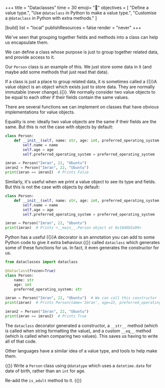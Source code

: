 +++
title = "Dataclasses"
time = 30
emoji= "📝"
objectives = [
  "Define a value type.",
  "Use `@dataclass` in Python to make a value type.",
  "Customise a `@dataclass` in Python with extra methods."
]

[build]
  list = "local"
  publishResources = false
  render = "never"
+++

We've seen that grouping together fields and methods into a class can help us encapsulate them.

We can define a class whose purpose is just to group together related data, and provide access to it.

Our `Person` class is an example of this. We just store some data in it (and maybe add some methods that just read that data).

If a class is just a place to group related data, it is sometimes called a {{<tooltip title="Value object" text="value object">}}A value object is an object which exists just to store data. They are normally immutable (never change).{{</tooltip>}}. We normally consider two value objects to be equal to each other if their fields contain the same values.

There are several functions we can implement on classes that have obvious implementations for value objects.

Equality is one: ideally two value objects are the same if their fields are the same. But this is not the case with objects by default:

```python
class Person:
    def __init__(self, name: str, age: int, preferred_operating_system: str):
        self.name = name
        self.age = age 
        self.preferred_operating_system = preferred_operating_system

imran = Person("Imran", 22, "Ubuntu")
imran2 = Person("Imran", 22, "Ubuntu")
print(imran == imran2)  # Prints False
```

Similarly, it's useful when we print a value object to see its type and fields. But this is not the case with objects by default:

```python
class Person:
    def __init__(self, name: str, age: int, preferred_operating_system: str):
        self.name = name
        self.age = age
        self.preferred_operating_system = preferred_operating_system

imran = Person("Imran", 22, "Ubuntu")
print(imran)  # Prints <__main__.Person object at 0x1048b5a90>
```

Python has a useful {{<tooltip text="decorator" title="Decorator">}}A decorator is an annotation you can add to some Python code to give it extra behaviour.{{</tooltip>}} called `dataclass` which generates some of these functions for us. In fact, it even generates the constructor for us.

```python
from dataclasses import dataclass

@dataclass(frozen=True)
class Person:
    name: str
    age: int
    preferred_operating_system: str

imran = Person("Imran", 22, "Ubuntu")  # We can call this constructor - @dataclass generated it for us.
print(imran)  # Prints Person(name='Imran', age=22, preferred_operating_system='Ubuntu')

imran2 = Person("Imran", 22, "Ubuntu")
print(imran == imran2)  # Prints True
```

The `dataclass` decorator generated a constructor, a `__str__` method (which is called when string formatting the value), and a custom `__eq__` method (which is called when comparing two values). This saves us having to write all of that code.

Other languages have a similar idea of a value type, and tools to help make them.

{{<note type="exercise">}}
Write a `Person` class using `@datatype` which uses a `datetime.date` for date of birth, rather than an `int` for age.

Re-add the `is_adult` method to it.
{{</note>}}
